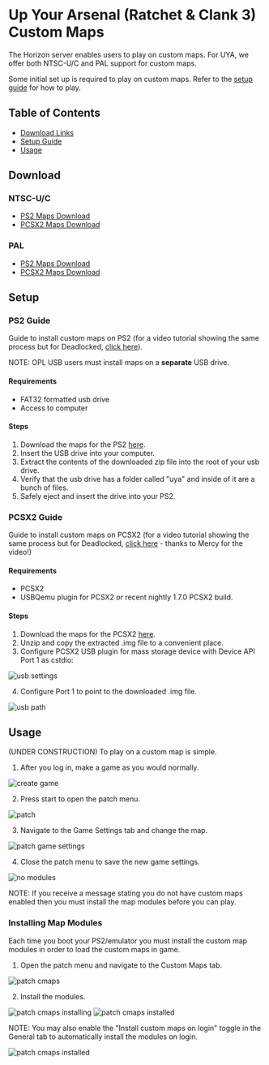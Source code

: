 # Up Your Arsenal (Ratchet & Clank 3) Custom Maps

The Horizon server enables users to play on custom maps. For UYA, we offer both NTSC-U/C and PAL support for custom maps.

Some initial set up is required to play on custom maps. Refer to the [setup guide](#setup) for how to play.

## Table of Contents

- [Download Links](#download)
- [Setup Guide](#setup)
- [Usage](#usage)

## Download

### NTSC-U/C
- [PS2 Maps Download](https://drive.google.com/file/d/1mJkk8BqaAE6R-GrpdZ0YG26bwa06NSyz/view?usp=drive_link)
- [PCSX2 Maps Download](https://drive.google.com/file/d/1gCrS7O02e1HHYoBv0APqhZH4LIrz5-v_/view?usp=drive_link)

### PAL
- [PS2 Maps Download](https://drive.google.com/file/d/14zlaAJ8XEkU_LLANtq80q2K3zi6l3tpm/view?usp=drive_link)
- [PCSX2 Maps Download](https://drive.google.com/file/d/1ccsDKMa101iSxHN_qk_-xWwmU6Zu7l62/view?usp=drive_link)

## Setup

### PS2 Guide

Guide to install custom maps on PS2 (for a video tutorial showing the same process but for Deadlocked, [click here](https://www.youtube.com/watch?v=cVRJg_k0Wj0)).

NOTE: OPL USB users must install maps on a **separate** USB drive.

#### Requirements

- FAT32 formatted usb drive
- Access to computer

#### Steps

1. Download the maps for the PS2 [here](#download).
2. Insert the USB drive into your computer.
3. Extract the contents of the downloaded zip file into the root of your usb drive.
4. Verify that the usb drive has a folder called "uya" and inside of it are a bunch of files.
5. Safely eject and insert the drive into your PS2.

### PCSX2 Guide

Guide to install custom maps on PCSX2 (for a video tutorial showing the same process but for Deadlocked, [click here](https://www.youtube.com/watch?v=ATjxkg8dw4k) - thanks to Mercy for the video!)

#### Requirements

- PCSX2
- USBQemu plugin for PCSX2 *or* recent nightly 1.7.0 PCSX2 build.

#### Steps

1. Download the maps for the PCSX2 [here](#download).
2. Unzip and copy the extracted .img file to a convenient place.
3. Configure PCSX2 USB plugin for mass storage device with Device API Port 1 as cstdio:

![usb settings](/assets/dl/pcsx2/usbsettings.png)

4. Configure Port 1 to point to the downloaded .img file.

![usb path](/assets/dl/pcsx2/usbmasspath.png)

## Usage
(UNDER CONSTRUCTION)
To play on a custom map is simple.

1. After you log in, make a game as you would normally.

![create game](/assets/dl/game/creategame.png)

2. Press start to open the patch menu.

![patch](/assets/dl/game/patchmenu.png)

3. Navigate to the Game Settings tab and change the map.

![patch game settings](/assets/dl/game/patchgs.png)

4. Close the patch menu to save the new game settings.

![no modules](/assets/dl/game/nocmapmodules.png)

NOTE: If you receive a message stating you do not have custom maps enabled then you must install the map modules before you can play.

### Installing Map Modules

Each time you boot your PS2/emulator you must install the custom map modules in order to load the custom maps in game.

1. Open the patch menu and navigate to the Custom Maps tab.

![patch cmaps](/assets/dl/game/patchcmaps.png)

2. Install the modules.

![patch cmaps installing](/assets/dl/game/cmapsinstalling.png)
![patch cmaps installed](/assets/dl/game/cmapsinstalled.png)

NOTE: You may also enable the "Install custom maps on login" toggle in the General tab to automatically install the modules on login.

![patch cmaps installed](/assets/dl/game/cmapsonlogin.png)

